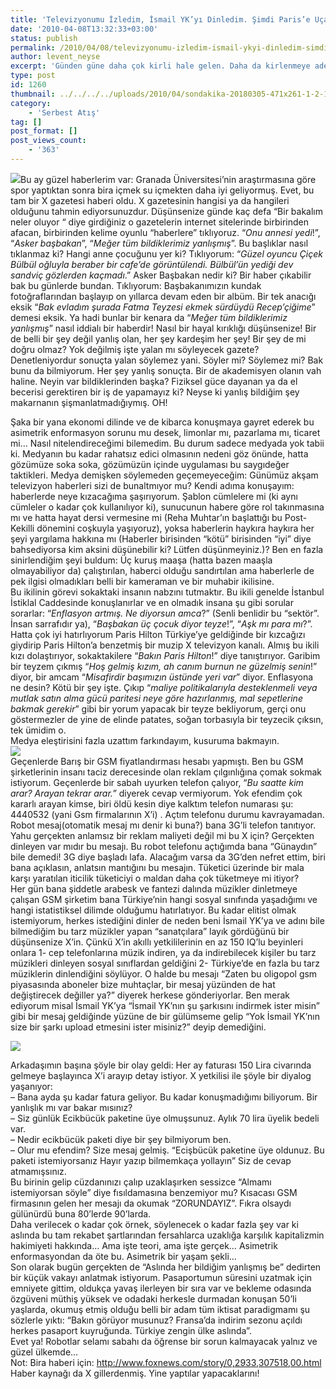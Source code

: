 ```yaml
---
title: 'Televizyonumu İzledim, İsmail YK’yı Dinledim. Şimdi Paris’e Uçabilirim!'
date: '2010-04-08T13:32:33+03:00'
status: publish
permalink: /2010/04/08/televizyonumu-izledim-ismail-ykyi-dinledim-simdi-parise-ucabilirim
author: levent_neyse
excerpt: 'Günden güne daha çok kirli hale gelen. Daha da kirlenmeye adeta yemin etmiş ''clickbait''ci İnternet siteleri ve onların bir başka cinsi operatör firmalarının, kısacası günümüze ufak da olsa sinir harbi katmak isteyen herkese bir eleştiri.'
type: post
id: 1260
thumbnail: ../../../../uploads/2010/04/sondakika-20180305-471x261-1-2-150x150.jpg
category:
    - 'Serbest Atış'
tag: []
post_format: []
post_views_count:
    - '363'
---
```

![](http://express.howstuffworks.com/gif/tv-channels.jpg)Bu ay güzel haberlerim var: Granada Üniversitesi’nin araştırmasına göre spor yaptıktan sonra bira içmek su içmekten daha iyi geliyormuş. Evet, bu tam bir X gazetesi haberi oldu. X gazetesinin hangisi ya da hangileri olduğunu tahmin ediyorsunuzdur. Düşünsenize günde kaç defa “Bir bakalım neler oluyor “ diye girdiğiniz o gazetelerin internet sitelerinde birbirinden afacan, birbirinden kelime oyunlu “haberlere” tıklıyoruz. “*Onu annesi yedi*!”, “*Asker başbakan*”, “*Meğer tüm bildiklerimiz yanlışmış*”. Bu başlıklar nasıl tıklanmaz ki? Hangi anne çocuğunu yer ki? Tıklıyorum: “*Güzel oyuncu Çiçek Bülbül oğluyla beraber bir cafe’de görüntülendi. Bülbül’ün yediği dev sandviç gözlerden kaçmadı*.” Asker Başbakan nedir ki? Bir haber çıkabilir bak bu günlerde bundan. Tıklıyorum: Başbakanımızın kundak fotoğraflarından başlayıp on yıllarca devam eden bir albüm. Bir tek anacığı eksik “*Bak evladım şurada Fatma Teyzesi ekmek sürdüydü Recep’çiğime*” demesi eksik. Ya hadi bunlar bir kenara da “*Meğer tüm bildiklerimiz yanlışmış*” nasıl iddialı bir haberdir! Nasıl bir hayal kırıklığı düşünsenize! Bir de belli bir şey değil yanlış olan, her şey kardeşim her şey! Bir şey de mi doğru olmaz? Yok değilmiş işte yalan mı söyleyecek gazete? Denetleniyordur sonuçta yalan söylemez yani. Söyler mi? Söylemez mi? Bak bunu da bilmiyorum. Her şey yanlış sonuçta. Bir de akademisyen olanın vah haline. Neyin var bildiklerinden başka? Fiziksel güce dayanan ya da el becerisi gerektiren bir iş de yapamayız ki? Neyse ki yanlış bildiğim şey makarnanın şişmanlatmadığıymış. OH!  
  
Şaka bir yana ekonomi dilinde ve de kibarca konuşmaya gayret ederek bu asimetrik enformasyon sorunu mu desek, limonlar mı, pazarlama mı, ticaret mi… Nasıl nitelendireceğimi bilemedim. Bu durum sadece medyada yok tabii ki. Medyanın bu kadar rahatsız edici olmasının nedeni göz önünde, hatta gözümüze soka soka, gözümüzün içinde uygulaması bu saygıdeğer taktikleri. Medya demişken söylemeden geçemeyeceğim: Günümüz akşam televizyon haberleri sizi de bunaltmıyor mu? Kendi adıma konuşayım: haberlerde neye kızacağıma şaşırıyorum. Şablon cümlelere mi (ki aynı cümleler o kadar çok kullanılıyor ki), sunucunun habere göre rol takınmasına mı ve hatta hayat dersi vermesine mi (Reha Muhtar’ın başlattığı bu Post-Kekilli dönemini coşkuyla yaşıyoruz), yoksa haberlerin haykıra haykıra her şeyi yargılama hakkına mı (Haberler birisinden “kötü” birisinden “iyi” diye bahsediyorsa kim aksini düşünebilir ki? Lütfen düşünmeyiniz.)? Ben en fazla sinirlendiğim şeyi buldum: Üç kuruş maaşa (hatta bazen maaşla olmayabiliyor da) çalıştırılan, haberci olduğu sandırtılan ama haberlerle de pek ilgisi olmadıkları belli bir kameraman ve bir muhabir ikilisine.  
Bu ikilinin görevi sokaktaki insanın nabzını tutmaktır. Bu ikili genelde İstanbul İstiklal Caddesinde konuşlanırlar ve en olmadık insana şu gibi sorular sorarlar: “*Enflasyon artmış. Ne diyorsun amca*?” (Senli benlidir bu “sektör”. İnsan sarrafıdır ya), “*Başbakan üç çocuk diyor teyze*!”, “*Aşk mı para mı*?”. Hatta çok iyi hatırlıyorum Paris Hilton Türkiye’ye geldiğinde bir kızcağızı giydirip Paris Hilton’a benzetmiş bir muzip X televizyon kanalı. Almış bu ikili kızı dolaştırıyor, sokaktakilere “*Bakın Paris Hilton*!” diye tanıştırıyor. Garibim bir teyzem çıkmış “*Hoş gelmiş kızım, ah canım burnun ne güzelmiş senin*!” diyor, bir amcam “*Misafirdir başımızın üstünde yeri var*” diyor. Enflasyona ne desin? Kötü bir şey işte. Çıkıp “*maliye politikalarıyla desteklenmeli veya mutlak satın alma gücü paritesi neye göre hazırlanmış, mal sepetlerine bakmak gerekir*” gibi bir yorum yapacak bir teyze bekliyorum, gerçi onu göstermezler de yine de elinde patates, soğan torbasıyla bir teyzecik çıksın, tek ümidim o.  
Medya eleştirisini fazla uzattım farkındayım, kusuruma bakmayın.  
![](http://www.geekologie.com/2007/11/16/cell-phone-booth.jpg)  
Geçenlerde Barış bir GSM fiyatlandırması hesabı yapmıştı. Ben bu GSM şirketlerinin insanı taciz derecesinde olan reklam çılgınlığına çomak sokmak istiyorum. Geçenlerde bir sabah uyurken telefon çalıyor, “*Bu saatte kim arar? Arayan tekrar arar.”* diyerek cevap vermiyorum. Yok efendim çok kararlı arayan kimse, biri öldü kesin diye kalktım telefon numarası şu: 4440532 (yani Gsm firmalarının X’i) . Açtım telefonu durumu kavrayamadan. Robot mesaj(otomatik mesaj mı denir ki buna?) bana 3G’li telefon tanıtıyor. Yahu gerçekten anlamsız bir reklam maliyeti değil mi bu X için? Gerçekten dinleyen var mıdır bu mesajı. Bu robot telefonu açtığımda bana “Günaydın” bile demedi! 3G diye başladı lafa. Alacağım varsa da 3G’den nefret ettim, biri bana açıklasın, anlatsın mantığını bu mesajın. Tüketici üzerinde bir mala karşı yaratılan iticilik tüketiciyi o maldan daha çok tüketmeye mi itiyor?  
Her gün bana şiddetle arabesk ve fantezi dalında müzikler dinletmeye çalışan GSM şirketim bana Türkiye’nin hangi sosyal sınıfında yaşadığımı ve hangi istatistiksel dilimde olduğumu hatırlatıyor. Bu kadar elitist olmak istemiyorum, herkes istediğini dinler de neden beni İsmail YK’ya ve adını bile bilmediğim bu tarz müzikler yapan “sanatçılara” layık gördüğünü bir düşünsenize X’in. Çünkü X’in akıllı yetkililerinin en az 150 IQ’lu beyinleri onlara 1- cep telefonlarına müzik indiren, ya da indirebilecek kişiler bu tarz müzikleri dinleyen sosyal sınıflardan geldiğini 2- Türkiye’de en fazla bu tarz müziklerin dinlendiğini söylüyor. O halde bu mesajı “Zaten bu oligopol gsm piyasasında aboneler bize muhtaçlar, bir mesaj yüzünden de hat değiştirecek değiller ya?” diyerek herkese gönderiyorlar. Ben merak ediyorum misal İsmail YK’ya “İsmail YK’nın şu şarkısını indirmek ister misin” gibi bir mesaj geldiğinde yüzüne de bir gülümseme gelip “Yok İsmail YK’nın size bir şarkı upload etmesini ister misiniz?” deyip demediğini.

![](http://images.gittigidiyor.com/1297/ISMAIL-YK-TEMALI-TELEFON-KARTI__12974156_0.jpg)

Arkadaşımın başına şöyle bir olay geldi: Her ay faturası 150 Lira civarında gelmeye başlayınca X’i arayıp detay istiyor. X yetkilisi ile şöyle bir diyalog yaşanıyor:  
– Bana ayda şu kadar fatura geliyor. Bu kadar konuşmadığımı biliyorum. Bir yanlışlık mı var bakar mısınız?  
– Siz günlük Ecikbücük paketine üye olmuşsunuz. Aylık 70 lira üyelik bedeli var.  
– Nedir ecikbücük paketi diye bir şey bilmiyorum ben.  
– Olur mu efendim? Size mesaj gelmiş. “Ecişbücük paketine üye oldunuz. Bu paketi istemiyorsanız Hayır yazıp bilmemkaça yollayın” Siz de cevap atmamışsınız.  
Bu birinin gelip cüzdanınızı çalıp uzaklaşırken sessizce “Almamı istemiyorsan söyle” diye fısıldamasına benzemiyor mu? Kısacası GSM firmasının gelen her mesajı da okumak “ZORUNDAYIZ”. Fıkra olsaydı gülünürdü buna 80’lerde 90’larda.  
Daha verilecek o kadar çok örnek, söylenecek o kadar fazla şey var ki aslında bu tam rekabet şartlarından fersahlarca uzaklığa karşılık kapitalizmin hakimiyeti hakkında… Ama işte teori, ama işte gerçek… Asimetrik enformasyondan da öte bu. Asimetrik bir yaşam şekli…  
Son olarak bugün gerçekten de “Aslında her bildiğim yanlışmış be” dedirten bir küçük vakayı anlatmak istiyorum. Pasaportumun süresini uzatmak için emniyete gittim, oldukça yavaş ilerleyen bir sıra var ve bekleme odasında özgüveni müthiş yüksek ve odadaki herkesle durmadan konuşan 50’li yaşlarda, okumuş etmiş olduğu belli bir adam tüm iktisat paradigmamı şu sözlerle yıktı: “Bakın görüyor musunuz? Fransa’da indirim sezonu açıldı herkes pasaport kuyruğunda. Türkiye zengin ülke aslında”.  
Evet ya! Robotlar selamı sabahı da öğrense bir sorun kalmayacak yalnız ve güzel ülkemde…  
Not: Bira haberi için: <http://www.foxnews.com/story/0,2933,307518,00.html>  
Haber kaynağı da X gillerdenmiş. Yine yaptılar yapacaklarını!